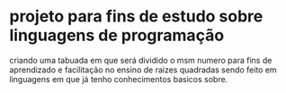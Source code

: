 # projeto para fins de estudo sobre linguagens de programação
criando uma tabuada em que será dividido o msm numero para fins de aprendizado e facilitação no ensino de raizes quadradas sendo feito em 
linguagens em que já tenho conhecimentos basicos sobre.

